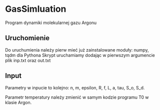 # GasSimluation

Program dynamiki molekularnej gazu Argonu

## Uruchomienie
Do uruchumienia należy pierw mieć już zainstalowane moduły: numpy, tqdm dla Pythona
Skrypt uruchamiamy dodając w pierwszym argumencie plik inp.txt oraz out.txt

## Input
Parametry w inpucie to kolejno: 
n, m, epsilon, R, f, L, a, tau, S_o, S_d.

Parametr temperatury należy zmienić w samym kodzie programu T0 w klasie Argon.
